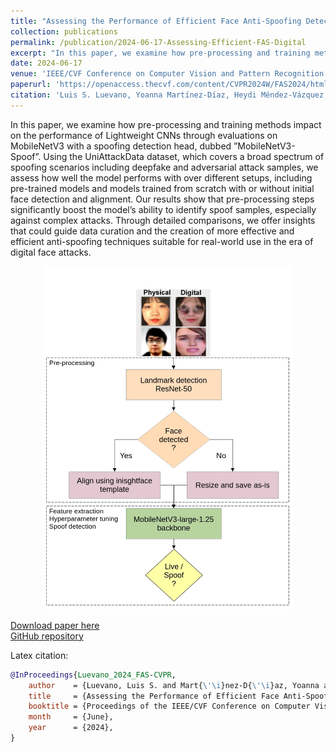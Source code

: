 ```yaml
---
title: "Assessing the Performance of Efficient Face Anti-Spoofing Detection Against Physical and Digital Presentation Attacks"
collection: publications
permalink: /publication/2024-06-17-Assessing-Efficient-FAS-Digital
excerpt: "In this paper, we examine how pre-processing and training methods impact on the performance of Lightweight CNNs through evaluations on MobileNetV3 with a spoofing detection head, dubbed ”MobileNetV3-Spoof”. Using the UniAttackData dataset, which covers a broad spectrum of spoofing scenarios including deepfake and adversarial attack samples, we assess how well the model performs with over different setups, including pre-trained models and models trained from scratch with or without initial face detection and alignment. Our results show that pre-processing steps significantly boost the model’s ability to identify spoof samples, especially against complex attacks. Through detailed comparisons, we offer insights that could guide data curation and the creation of more effective and efficient anti-spoofing techniques suitable for real-world use in the era of digital face attacks."
date: 2024-06-17
venue: 'IEEE/CVF Conference on Computer Vision and Pattern Recognition (CVPR) Workshops 2024'
paperurl: 'https://openaccess.thecvf.com/content/CVPR2024W/FAS2024/html/Luevano_Assessing_the_Performance_of_Efficient_Face_Anti-Spoofing_Detection_Against_Physical_CVPRW_2024_paper.html'
citation: 'Luis S. Luevano, Yoanna Martínez-Díaz, Heydi Méndez-Vázquez, Miguel Gonzalez-Mendoza, Davide Frey. "Assessing the Performance of Efficient Face Anti-Spoofing Detection Against Physical and Digital Presentation Attacks". Proceedings of the IEEE/CVF Conference on Computer Vision and Pattern Recognition (CVPR) Workshops, 2024.'
---
```

In this paper, we examine how pre-processing and training methods impact on the performance of Lightweight CNNs through evaluations on MobileNetV3 with a spoofing detection head, dubbed ”MobileNetV3-Spoof”. Using the UniAttackData dataset, which covers a broad spectrum of spoofing scenarios including deepfake and adversarial attack samples, we assess how well the model performs with over different setups, including pre-trained models and models trained from scratch with or without initial face detection and alignment. Our results show that pre-processing steps significantly boost the model’s ability to identify spoof samples, especially against complex attacks. Through detailed comparisons, we offer insights that could guide data curation and the creation of more effective and efficient anti-spoofing techniques suitable for real-world use in the era of digital face attacks.

<div style="text-align: center"><img src="/images/publications/2024/FAS-digital/FAS-digital.png" width="400px" /></div>


[Download paper here](https://openaccess.thecvf.com/content/CVPR2024W/FAS2024/html/Luevano_Assessing_the_Performance_of_Efficient_Face_Anti-Spoofing_Detection_Against_Physical_CVPRW_2024_paper.html) </br>
[GitHub repository](https://github.com/Inria-CENATAV-Tec/Assessing-Efficient-FAS-CVPR2024)

<!-- Recommended citation: Yoanna Martínez-Díaz, Heydi Méndez-Vázquez, Luis S. Luevano, Miguel Gonzalez-Mendoza; Proceedings of the IEEE/CVF Conference on Computer Vision and Pattern Recognition (CVPR) Workshops, 2023, pp. 6391-6401 -->

Latex citation:
~~~ BibTex
@InProceedings{Luevano_2024_FAS-CVPR,
    author    = {Luevano, Luis S. and Mart{\'\i}nez-D{\'\i}az, Yoanna and M\'endez-V\'azquez, Heydi and Gonzalez-Mendoza, Miguel and Frey, Davide},
    title     = {Assessing the Performance of Efficient Face Anti-Spoofing Detection Against Physical and Digital Presentation Attacks},
    booktitle = {Proceedings of the IEEE/CVF Conference on Computer Vision and Pattern Recognition (CVPR) Workshops},
    month     = {June},
    year      = {2024},
}
~~~
